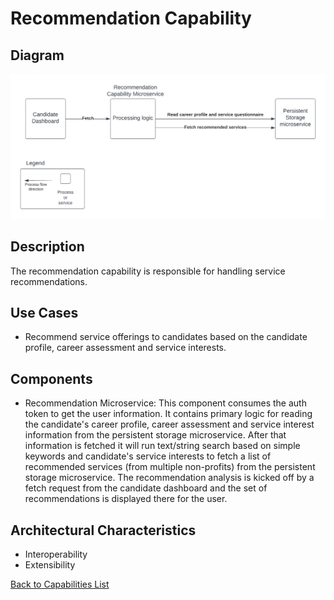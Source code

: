 # Recommendation Capability

## Diagram
![RecommendationCapability](../../assets/RecommendationCapability.png)

## Description
The recommendation capability is responsible for handling service recommendations.

## Use Cases
* Recommend service offerings to candidates based on the candidate profile, career assessment and service interests.

## Components
* Recommendation Microservice: This component consumes the auth token to get the user information. It contains primary logic for reading the candidate's career profile, career assessment and service interest information from the persistent storage microservice. After that information is fetched it will run text/string search based on simple keywords and candidate's service interests to fetch a list of recommended services (from multiple non-profits) from the persistent storage microservice. The recommendation analysis is kicked off by a fetch request from the candidate dashboard and the set of recommendations is displayed there for the user.



## Architectural Characteristics
* Interoperability
* Extensibility 

[Back to Capabilities List](../../Solution/DetailedArch.md)